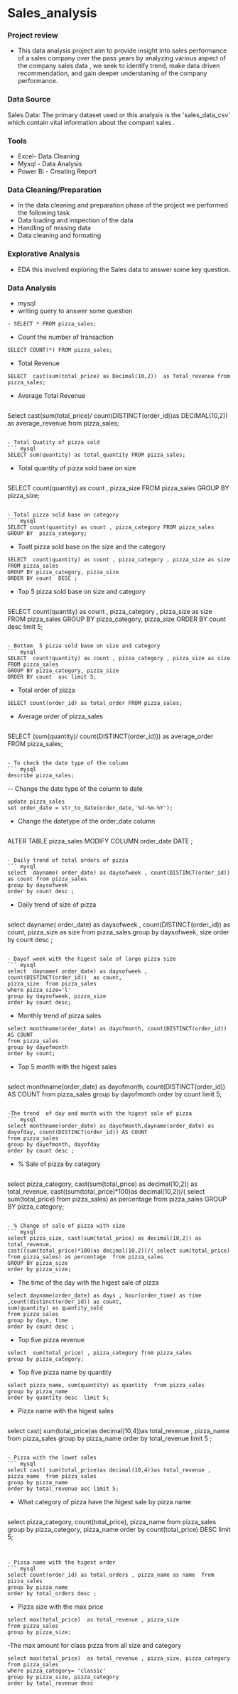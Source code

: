 # Sales_analysis

### Project review 
- This  data analysis project aim to provide insight into sales performance  of a sales company over the pass years
by analyzing various aspect of the company sales data , we seek to identify trend, make data driven recommendation, and gain deeper understaning of the company performance.

### Data Source
Sales Data: The primary dataset used or this analysis is the 'sales_data_csv' which contain vital information about the compant sales .

### Tools 
- Excel- Data Cleaning 
- Mysql - Data Analysis
- Power Bi - Creating Report

### Data Cleaning/Preparation
- In the data  cleaning and preparation phase of the project we performed the following task
- Data loading and inspection of the data
- Handling of missing data
- Data cleaning and formating



### Explorative Analysis
- EDA this involved exploring the Sales data to answer some key question.



### Data Analysis 
- mysql
- writing query to answer some question
```mysql
- SELECT * FROM pizza_sales;
```
- Count the number of transaction
 ``` mysql
SELECT COUNT(*) FROM pizza_sales;
 ``` 
- Total Revenue
 ``` mysql
SELECT  cast(sum(total_price) as Decimal(10,2))  as Total_revenue from pizza_sales;
 ``` 
- Average Total Revenue
  ``` mysql
Select cast(sum(total_price)/ count(DISTINCT(order_id))as DECIMAL(10,2)) as average_revenue  from pizza_sales;
 ``` 

- Total Quatity of pizza sold
 ``` mysql
SELECT sum(quantity) as total_quantity FROM pizza_sales;
 ``` 

- Total quantity of pizza sold base on size
   ``` mysql
SELECT count(quantity) as count , pizza_size  FROM pizza_sales
GROUP BY pizza_size;
 ``` 

- Total pizza sold base on category
 ``` mysql
SELECT count(quantity) as count , pizza_category FROM pizza_sales
GROUP BY  pizza_category;
 ``` 

- Toatl pizza sold base on the size and the category
 ``` mysql
SELECT  count(quantity) as count , pizza_category , pizza_size as size  FROM pizza_sales
GROUP BY pizza_category, pizza_size
ORDER BY count  DESC ;
 ``` 


- Top 5 pizza sold base on size and category
   ```mysql 
SELECT  count(quantity) as count , pizza_category , pizza_size as size  FROM pizza_sales
GROUP BY pizza_category, pizza_size
ORDER BY count  desc limit 5;
 ``` 

- Bottom  5 pizza sold base on size and category
 ``` mysql 
SELECT  count(quantity) as count , pizza_category , pizza_size as size  FROM pizza_sales
GROUP BY pizza_category, pizza_size
ORDER BY count  asc limit 5;
 ``` 

- Total order of pizza
 ``` mysql
SELECT count(order_id) as total_order FROM pizza_sales;
 ``` 

- Average order of pizza_sales
   ``` mysql
SELECT (sum(quantity)/ count(DISTINCT(order_id))) as average_order FROM pizza_sales;
 ``` 

- To check the date type of the column
 ``` mysql
describe pizza_sales;
 ``` 


-- Change  the date type of the column to date 
 ``` mysql
update pizza_sales
set order_date = str_to_date(order_date,'%d-%m-%Y');
 ``` 

- Change the datetype of the order_date column
   ``` mysql
ALTER TABLE pizza_sales
MODIFY COLUMN  order_date DATE ;
 ``` 

- Daily trend of total orders of pizza
 ``` mysql
select  dayname( order_date) as daysofweek , count(DISTINCT(order_id))  as count from pizza_sales
group by daysofweek
order by count desc ;

 ``` 
- Daily trend of size of pizza
   ```mysql 
select  dayname( order_date) as daysofweek , 
count(DISTINCT(order_id))  as count,
pizza_size as size from pizza_sales
group by daysofweek, size
order by count desc ;
 ``` 

- Dayof week with the higest sale of large pizza size
 ``` mysql
select  dayname( order_date) as daysofweek , 
count(DISTINCT(order_id))  as count,
pizza_size  from pizza_sales
where pizza_size='l'
group by daysofweek, pizza_size
order by count desc;
 ``` 

- Monthly trend of pizza sales
 ``` mysql
select monthname(order_date) as dayofmonth, count(DISTINCT(order_id)) AS COUNT
from pizza_sales
group by dayofmonth
order by count;
 ``` 

- Top 5 month with the higest sales
   ``` mysql
select monthname(order_date) as dayofmonth, count(DISTINCT(order_id)) AS COUNT
from pizza_sales
group by dayofmonth
order by count limit 5;
 ``` 

-The trend  of day and month with the higest sale of pizza
 ``` mysql
select monthname(order_date) as dayofmonth,dayname(order_date) as dayofday, count(DISTINCT(order_id)) AS COUNT
from pizza_sales
group by dayofmonth, dayofday
order by count desc ;
 ``` 

- % Sale of pizza by category
  ``` mysql
select pizza_category, cast(sum(total_price) as decimal(10,2)) as total_revenue,
cast((sum(total_price)*100)as decimal(10,2))/( select sum(total_price) from pizza_sales) as percentage  from pizza_sales
GROUP BY pizza_category;
 ``` 

- % Change of sale of pizza with size
 ``` mysql
select pizza_size, cast(sum(total_price) as decimal(10,2)) as total_revenue,
cast((sum(total_price)*100)as decimal(10,2))/( select sum(total_price) from pizza_sales) as percentage  from pizza_sales
GROUP BY pizza_size
order by pizza_size;
 ``` 
-  The time of the day with the higest sale of pizza
 ``` mysql
select dayname(order_date) as days , hour(order_time) as time ,count(distinct(order_id)) as count,
sum(quantity) as quantity_sold 
from pizza_sales
group by days, time 
order by count desc ;
 ``` 

- Top five pizza revenue
 ``` mysql
select  sum(total_price) , pizza_category from pizza_sales
group by pizza_category;
 ``` 

- Top five pizza name  by quantity
 ``` mysql 
select pizza_name, sum(quantity) as quantity  from pizza_sales
group by pizza_name
order by quantity desc  limit 5;
  ``` 

- Pizza name with the higest sales
   ``` mysql
select cast( sum(total_price)as decimal(10,4))as total_revenue , pizza_name  from pizza_sales
group by pizza_name
order by total_revenue limit 5 ;
 ``` 

- Pizza with the lowet sales
 ``` mysql
select cast( sum(total_price)as decimal(10,4))as total_revenue , pizza_name  from pizza_sales
group by pizza_name
order by total_revenue asc limit 5;
 ``` 

- What category of pizza have the higest sale  by pizza name
  ``` mysql
select pizza_category, count(total_price), pizza_name
from pizza_sales
group by pizza_category, pizza_name
order by count(total_price) DESC limit 5;
 ``` 


- Pissa name with the higest order
 ``` mysql
select count(order_id) as total_orders , pizza_name as name  from pizza_sales
group by pizza_name
order by total_orders desc ;
 ``` 

- Pizza size with the max price
``` mysql
select max(total_price)  as total_revenue , pizza_size
from pizza_sales
group by pizza_size;
 ``` 



-The max amount for class pizza from all size and category
 ``` mysql
select max(total_price)  as total_revenue , pizza_size, pizza_category
from pizza_sales
where pizza_category= 'classic'
group by pizza_size, pizza_category
order by total_revenue desc
 ``` 



















